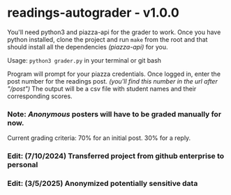 # readings-autograder - v1.0.0

You'll need python3 and piazza-api for the grader to work. Once you have python installed, clone the project and run
```make``` from the root and that should install all the dependencies *(piazza-api)* for you.

Usage: ```python3 grader.py``` in your terminal or git bash

Program will prompt for your piazza credentials. Once logged in, enter the post number for the readings post. 
*(you'll find this number in the url after "/post")* The output will be a csv file with student names and their corresponding scores.

### Note: _**Anonymous**_ posters will have to be graded manually for now. 

Current grading criteria:
70% for an initial post. 30% for a reply.

### Edit: (7/10/2024) Transferred project from github enterprise to personal

### Edit: (3/5/2025) Anonymized potentially sensitive data
